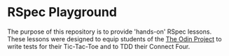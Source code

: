 # RSpec Playground
The purpose of this repository is to provide 'hands-on' RSpec lessons. These lessons were designed to equip students of the [The Odin Project](https://www.theodinproject.com/) to write tests for their Tic-Tac-Toe and to TDD their Connect Four.
